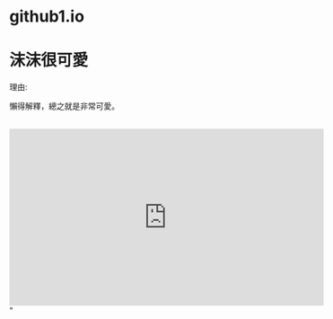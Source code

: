 # github1.io
<!DOCTYPE html>
<meta charset="utf-8">
<link href="forIndex.css" rel="stylesheet" type="text/css">

<div class="blueBackground">
<h1 id="title">沫沫很可愛</h1>
</div>

<p font-size=20px;>理由:</p>
<p>懶得解釋，總之就是非常可愛。</p>
<br/>
<iframe width="560" height="315" src="https://www.youtube.com/embed/0rtmo-9J5-M" 
        title="YouTube video player" frameborder="0" 
        allow="accelerometer; autoplay; clipboard-write; encrypted-media; gyroscope; picture-in-picture" 
        allowfullscreen></iframe>"
